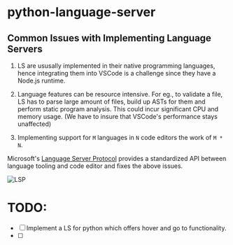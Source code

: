 # python-language-server

## Common Issues with Implementing Language Servers

1. LS are ususally implemented in their native programming languages, hence integrating them into VSCode is a challenge since they have a Node.js runtime.

2. Language features can be resource intensive. For eg., to validate a file, LS has to parse large amount of files, build up ASTs for them and perform static program analysis. This could incur significant CPU and memory usage. (We have to insure that VSCode's performance stays unaffected)

3. Implementing support for `M` languages in `N` code editors the work of `M * N`.

Microsoft's [Language Server Protocol]() provides a standardized API between language tooling and code editor and fixes the above issues.


![LSP](https://code.visualstudio.com/assets/api/language-extensions/language-server-extension-guide/lsp-languages-editors.png)


# TODO:

- [ ] Implement a LS for python which offers hover and go to functionality.
- [ ] 